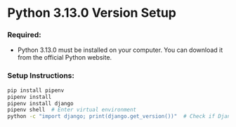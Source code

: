 # Python 3.13.0 Version Setup

### Required:
- Python 3.13.0 must be installed on your computer. You can download it from the official Python website.

### Setup Instructions:

```bash
pip install pipenv
pipenv install
pipenv install django
pipenv shell  # Enter virtual environment
python -c "import django; print(django.get_version())"  # Check if Django is installed
